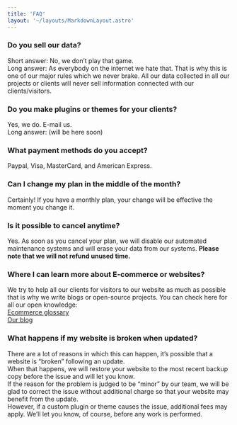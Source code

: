 ```yaml
---
title: 'FAQ'
layout: '~/layouts/MarkdownLayout.astro'
---
```


### Do you sell our data?

Short answer: No, we don’t play that game.  
Long answer: As everybody on the internet we hate that. That is why this is one of our major rules which we never brake. All our data collected in all our projects or clients will never sell information connected with our clients/visitors.

### Do you make plugins or themes for your clients?

Yes, we do. E-mail us.  
Long answer: (will be here soon)

### What payment methods do you accept?

Paypal, Visa, MasterCard, and American Express.

### Can I change my plan in the middle of the month?

Certainly! If you have a monthly plan, your change will be effective the moment you change it.

### Is it possible to cancel anytime?

Yes. As soon as you cancel your plan, we will disable our automated maintenance systems and will erase your data from our systems. **Please note that we will not refund unused time.**

### Where I can learn more about E-commerce or websites?

We try to help all our clients for visitors to our website as much as possible that is why we write blogs or open-source projects. You can check here for all our open knowledge:  
[Ecommerce glossary](https://github.com/MrGKanev/Ecommerce-Glossary)  
[Our blog](https://mgknet.com/blog/)

### What happens if my website is broken when updated?

There are a lot of reasons in which this can happen, it’s possible that a website is “broken” following an update.  
When that happens, we will restore your website to the most recent backup copy before the issue and will let you know.  
If the reason for the problem is judged to be “minor” by our team, we will be glad to correct the issue without additional charge so that your website may benefit from the update.  
However, if a custom plugin or theme causes the issue, additional fees may apply. We’ll let you know, of course, before any work is performed.


<!-- FAQs Widget *******************

  <FAQs
    title="Frequently Asked Questions"
    subtitle="Duis turpis dui, fringilla mattis sem nec, fringilla euismod neque. Morbi tincidunt lacus nec tortor scelerisque pulvinar."
    highlight="FAQs"
    items={[
      [
        {
          question: 'What do I need to start?',
          answer:
            'Space, the final frontier. These are the voyages of the Starship Enterprise. Its five-year mission: to explore strange new worlds. Many say exploration is part of our destiny, but it’s actually our duty to future generations.',
        },
        {
          question: 'How to install the Astro + Tailwind CSS template?',
          answer:
            "Well, the way they make shows is, they make one show. That show's called a pilot. Then they show that show to the people who make shows, and on the strength of that one show they decide if they're going to make more shows. Some pilots get picked and become television programs. Some don't, become nothing. She starred in one of the ones that became nothing.",
        },
        {
          question: "What's something that you don't understand?",
          answer:
            "A flower in my garden, a mystery in my panties. Heart attack never stopped old Big Bear. I didn't even know we were calling him Big Bear.",
        },
      ],
      [
        {
          question: "What's an example of when you changed your mind?",
          answer:
            "Michael Knight a young loner on a crusade to champion the cause of the innocent. The helpless. The powerless in a world of criminals who operate above the law. Here he comes Here comes Speed Racer. He's a demon on wheels.",
        },
        {
          question: 'What is something that you would like to try again?',
          answer:
            "A business big enough that it could be listed on the NASDAQ goes belly up. Disappears! It ceases to exist without me. No, you clearly don't know who you're talking to, so let me clue you in.",
        },
        {
          question: 'If you could only ask one question to each person you meet, what would that question be?',
          answer:
            "This is not about revenge. This is about justice. A lot of things can change in twelve years, Admiral. Well, that's certainly good to know. About four years. I got tired of hearing how young I looked.",
        },
      ],
    ]}
  /> -->
